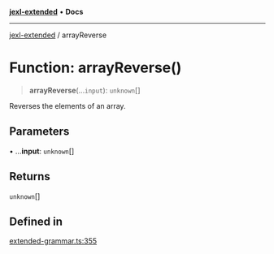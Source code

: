 [**jexl-extended**](../README.md) • **Docs**

***

[jexl-extended](../globals.md) / arrayReverse

# Function: arrayReverse()

> **arrayReverse**(...`input`): `unknown`[]

Reverses the elements of an array.

## Parameters

• ...**input**: `unknown`[]

## Returns

`unknown`[]

## Defined in

[extended-grammar.ts:355](https://github.com/nikoraes/jexl-extended/blob/06a031f168fa218082d7ed9df57973f42e70c755/src/extended-grammar.ts#L355)
